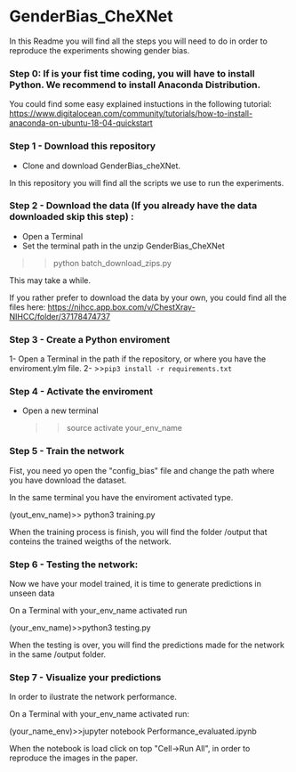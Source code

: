 # GenderBias_CheXNet
In this Readme you will find all the steps you will need to do in order to reproduce the experiments showing gender bias.

### Step 0: If is your fist time coding, you will have to install Python. We recommend to install Anaconda Distribution.

You could find some easy explained instuctions in the following tutorial:
https://www.digitalocean.com/community/tutorials/how-to-install-anaconda-on-ubuntu-18-04-quickstart


### Step 1 - Download this repository

- Clone and download GenderBias_cheXNet.

In this repository you will find all the scripts we use to run the experiments.

### Step 2 - Download the data (If you already have the data downloaded skip this step) :

- Open a Terminal
- Set the terminal path in the unzip GenderBias_CheXNet
>>python batch_download_zips.py

This may take a while. 

If you rather prefer to download the data by your own, you could find all the files here:
https://nihcc.app.box.com/v/ChestXray-NIHCC/folder/37178474737

### Step 3 - Create a Python enviroment

  1- Open a Terminal in the path if the repository, or where you have the enviroment.ylm file.
  2- >>`pip3 install -r requirements.txt`

### Step 4 - Activate the enviroment

- Open a new terminal
  >>source activate your_env_name

### Step 5 - Train the network

Fist, you need yo open the "config_bias" file and change the path where you have download the dataset.

In the same terminal you have the enviroment activated type.

(yout_env_name)>> python3 training.py

When the training process is finish, you will find the folder /output that conteins the trained weigths of the network.

### Step 6 - Testing the network:

Now we have your model trained, it is time to generate predictions in unseen data

On a Terminal with your_env_name activated run

  (your_env_name)>>python3 testing.py
  
When the testing is over, you will find the predictions made for the network in the same /output folder.

### Step 7 - Visualize your predictions

In order to ilustrate the network performance.

On a Terminal with your_env_name activated run:

   (your_name_env)>>jupyter notebook Performance_evaluated.ipynb
   
When the notebook is load click on top "Cell->Run All", in order to reproduce the images in the paper.

